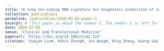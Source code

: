 ```yaml
---
title: "A long non-coding RNA signature for diagnostic prediction of sepsis upon ICU admission"
collection: publications
permalink: /publication/2020-07-02-paper-1
excerpt: # 'This paper is about the number 1. The number 2 is left for future work.'
date: 2020-07-02
venue: 'Clinical and Translational Medicine'
paperurl: 'https://doi.org/10.1002/ctm2.123'
citation: 'Xueyan Liu#, Xubin Zheng#, Jun Wang#, Ning Zhang, Kwong-Sak Leung, Xiufeng Ye*, and Lixin Cheng*. A long non-coding RNA signature for diagnostic prediction of sepsis upon ICU admission. Clinical and Translational Medicine, 2020.'
---
```


